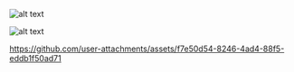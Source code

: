 

![alt text](https://github.com/LucasCalbu/Proyectos-Universidad/blob/main/Proyectos/atractor_de_lorenz.png)

![alt text](https://github.com/LucasCalbu/Proyectos-Universidad/blob/main/Proyectos/set_de_mandelbrot_figura.png)

https://github.com/user-attachments/assets/f7e50d54-8246-4ad4-88f5-eddb1f50ad71

